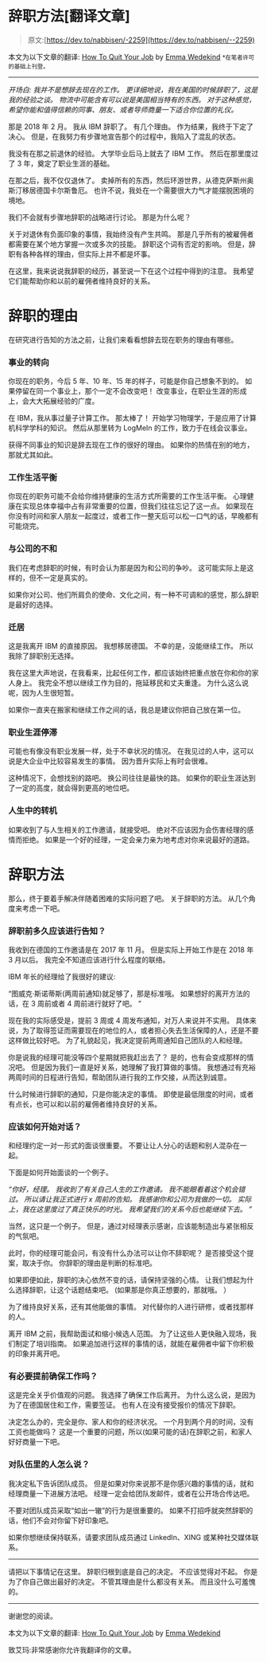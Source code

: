 # 辞职方法[翻译文章]

> 原文:[https://dev.to/nabbisen/-2259](https://dev.to/nabbisen/--2259)

本文为以下文章的翻译:
[How To Quit Your Job](https://dev.to/emmawedekind/how-to-quit-your-job-on3) by [Emma Wedekind](https://dev.to/emmawedekind)
<small>*在笔者许可的基础上刊登。</small>

* * *

*开场白:
我并不是想辞去现在的工作。
更详细地说，我在美国的时候辞职了，这是我的经验之谈。
物流中可能含有可以说是美国相当特有的东西。
对于这种感觉，希望你能和值得信赖的同事、朋友、或者导师商量一下适合你位置的礼仪。*

那是 2018 年 2 月。
我从 IBM 辞职了。
有几个理由。
作为结果，我终于下定了决心。
但是，在我努力有步骤地宣告那个的过程中，我陷入了混乱的状态。

我没有在那之前退休的经验。
大学毕业后马上就去了 IBM 工作。
然后在那里度过了 3 年，奠定了职业生涯的基础。

在那之后，我不仅仅退休了。
卖掉所有的东西，然后环游世界，从德克萨斯州奥斯汀移居德国卡尔斯鲁厄。
也许不说，我处在一个需要很大力气才能摆脱困境的境地。

我们不会就有步骤地辞职的战略进行讨论。
那是为什么呢？

关于对退休有负面印象的事情，我始终没有产生共鸣。
那是几乎所有的被雇佣者都需要在某个地方掌握一次或多次的技能。
辞职这个词有否定的影响。
但是，辞职有各种各样的理由，但实际上并不都是坏事。

在这里，我来说说我辞职的经历，甚至说一下在这个过程中得到的注意。
我希望它们能帮助你和以前的雇佣者维持良好的关系。

# 辞职的理由

在研究进行告知的方法之前，让我们来看看想辞去现在职务的理由有哪些。

### 事业的转向

你现在的职务，今后 5 年、10 年、15 年的样子，可能是你自己想象不到的。
如果停留在同一个事业上，那个一定不会改变吧！
改变事业，在职业生涯的形成上，会大大拓展经验的广度。

在 IBM，我从事过量子计算工作。
那太棒了！
开始学习物理学，于是应用了计算机科学学科的知识。
然后从那里转为 LogMeIn 的工作，致力于在线会议事业。

获得不同事业的知识是辞去现在工作的很好的理由。
如果你的热情在别的地方，那就尤其如此。

### 工作生活平衡

你现在的职务可能不会给你维持健康的生活方式所需要的工作生活平衡。
心理健康在实现总体幸福中占有非常重要的位置，但我们往往忘记了这一点。
如果现在你没有时间和家人朋友一起度过，或者工作一整天后可以松一口气的话，早晚都有可能烧完。

### 与公司的不和

我们在考虑辞职的时候，有时会认为那是因为和公司的争吵。
这可能实际上是这样的，但不一定是真实的。

如果你对公司、他们所肩负的使命、文化之间，有一种不可调和的感觉，那么辞职是最好的选择。

### 迁居

这是我离开 IBM 的直接原因。
我想移居德国。
不幸的是，没能继续工作。
所以我除了辞职别无选择。

我在这里大声地说，在我看来，比起任何工作，都应该始终把重点放在你和你的家人身上。
我完全不想以继续工作为目的，拖延移民和丈夫重逢。
为什么这么说呢，因为人生很短暂。

如果你一直夹在搬家和继续工作之间的话，我总是建议你把自己放在第一位。

### 职业生涯停滞

可能也有像没有职业发展一样，处于不幸状况的情况。
在我见过的人中，这可以说是大企业中比较容易发生的事情。
因为晋升实际上有时会很难。

这种情况下，会想找别的路吧。
换公司往往是最快的路。
如果你的职业生涯达到了一定的高度，就会得到更高的地位吧。

### 人生中的转机

如果收到了与人生相关的工作邀请，就接受吧。
绝对不应该因为会伤害经理的感情而拒绝。
如果是一个好的经理，一定会亲力亲为地考虑对你来说最好的道路。

# 辞职方法

那么，终于要着手解决伴随着困难的实际问题了吧。
关于辞职的方法。
从几个角度来考虑一下吧。

### 辞职前多久应该进行告知？

我收到在德国的工作邀请是在 2017 年 11 月。
但是实际上开始工作是在 2018 年 3 月以后。
我完全不知道应该进行什么程度的联络。

IBM 年长的经理给了我很好的建议:

“图威克·斯诺蒂斯(两周前通知)就足够了，那是标准哦。 如果想好的离开方法的话，在 3 周前或者 4 周前进行就好了吧。 ”

现在我的实际感受是，提前 3 周或 4 周发布通知，对万人来说并不实用。
具体来说，为了取得签证而需要现在的地位的人，或者担心失去生活保障的人，还是不要这样做比较好吧。
为了礼貌起见，我决定提前两周通知自己团队的人和经理。

你是说我的经理可能没等四个星期就把我赶出去了？
是的，也有会变成那样的情况吧。
但是因为我们一直是好关系，她理解了我打算做的事情。
我想通过有充裕两周时间的日程进行告知，帮助团队进行我的工作交接，从而达到诚意。

什么时候进行辞职的通知，只是你能决定的事情。
即使是最低限度的时间，或者有点长，也可以和以前的雇佣者维持良好的关系。

### 应该如何开始对话？

和经理约定一对一形式的面谈很重要。
不要让让人分心的话题和别人混杂在一起。

下面是如何开始面谈的一个例子。

*“你好，经理。 我收到了有关自己人生的工作邀请。 我不能眼看着这个机会错过。 所以请让我正式进行 x 周前的告知。 我感谢你和公司为我做的一切。 实际上，我在这里度过了真正快乐的时光。 我希望我们的关系今后也能继续下去。 ”*

当然，这只是一个例子。
但是，通过对经理表示感谢，应该能制造出与紧张相反的气氛吧。

此时，你的经理可能会问，有没有什么办法可以让你不辞职呢？
是否接受这个提案，取决于你。
你辞职的理由是判断的标准吧。

如果即便如此，辞职的决心依然不变的话，请保持坚强的心情。
让我们想起为什么选择辞职，让这个话题结束吧。
(如果那是你真正想要的，那就哦。 ）

为了维持良好关系，还有其他能做的事情。
对代替你的人进行研修，或者找那样的人。

离开 IBM 之前，我帮助面试和缩小候选人范围。
为了让这些人更快融入现场，我们制定了培训指南。
如果追加进行这样的事情的话，就能在雇佣者中留下你积极的印象并离开吧。

### 有必要提前确保工作吗？

这是完全关乎价值观的问题。
我选择了确保工作后离开。
为什么这么说，是因为为了在德国居住和工作，需要签证。
也有人在没有接受报价的情况下辞职。

决定怎么办的，完全是你、家人和你的经济状况。
一个月到两个月的时间，没有工资也能做吗？
这是一个重要的问题，所以(如果可能的话)在辞职之前，和家人好好商量一下吧。

### 对队伍里的人怎么说？

我决定私下告诉团队成员。
但是如果对你来说那不是你感兴趣的事情的话，就和经理商量一下进展方法吧。
经理一定会给团队发邮件，或者在公开场合传达吧。

不要对团队成员采取“如出一辙”的行为是很重要的。
如果不打招呼就突然辞职的话，他们不会对你留下好印象吧。

如果你想继续保持联系，请要求团队成员通过 LinkedIn、XING 或某种社交媒体联系。

* * *

请把以下事情记在这里。
辞职归根到底是自己的决定。
不应该觉得对不起。
你是为了你自己做出最好的决定。
不管其理由是什么都没有关系。
而且没什么可羞愧的。

* * *

谢谢您的阅读。

本文为以下文章的翻译:
[How To Quit Your Job](https://dev.to/emmawedekind/how-to-quit-your-job-on3) by [Emma Wedekind](https://dev.to/emmawedekind)

致艾玛:非常感谢你允许我翻译你的文章。